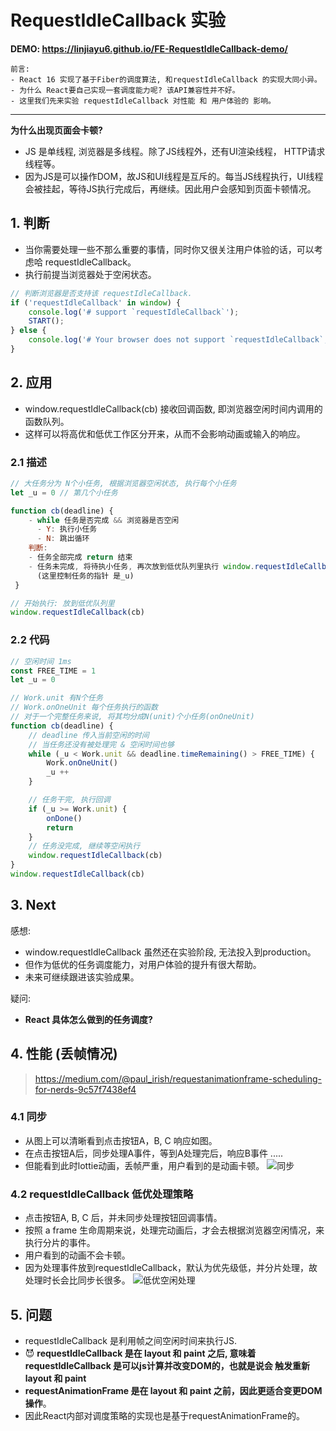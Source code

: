 # RequestIdleCallback 实验

**DEMO: https://linjiayu6.github.io/FE-RequestIdleCallback-demo/**

```
前言: 
- React 16 实现了基于Fiber的调度算法, 和requestIdleCallback 的实现大同小异。
- 为什么 React要自己实现一套调度能力呢? 该API兼容性并不好。
- 这里我们先来实验 requestIdleCallback 对性能 和 用户体验的 影响。
```

<hr/>


**为什么出现页面会卡顿?**
- JS 是单线程, 浏览器是多线程。除了JS线程外，还有UI渲染线程， HTTP请求线程等。
- 因为JS是可以操作DOM，故JS和UI线程是互斥的。每当JS线程执行，UI线程会被挂起，等待JS执行完成后，再继续。因此用户会感知到页面卡顿情况。

## 1. 判断
- 当你需要处理一些不那么重要的事情，同时你又很关注用户体验的话，可以考虑哈 requestIdleCallback。
- 执行前提当浏览器处于空闲状态。

```javascript
// 判断浏览器是否支持该 requestIdleCallback.
if ('requestIdleCallback' in window) {
    console.log('# support `requestIdleCallback`');
    START();
} else {
    console.log('# Your browser does not support `requestIdleCallback`, please try latest Chrome.');
}
```

## 2. 应用
- window.requestIdleCallback(cb) 接收回调函数, 即浏览器空闲时间内调用的函数队列。
- 这样可以将高优和低优工作区分开来，从而不会影响动画或输入的响应。

### 2.1 描述
```javascript
// 大任务分为 N个小任务, 根据浏览器空闲状态, 执行每个小任务
let _u = 0 // 第几个小任务

function cb(deadline) {
    - while 任务是否完成 && 浏览器是否空闲
      - Y: 执行小任务
      - N: 跳出循环
    判断: 
    - 任务全部完成 return 结束
    - 任务未完成, 将待执小任务, 再次放到低优队列里执行 window.requestIdleCallback(cb)
      (这里控制任务的指针 是_u)
 }

// 开始执行: 放到低优队列里
window.requestIdleCallback(cb)
```

### 2.2 代码
```javascript
// 空闲时间 1ms
const FREE_TIME = 1
let _u = 0

// Work.unit 有N个任务
// Work.onOneUnit 每个任务执行的函数
// 对于一个完整任务来说, 将其均分成N(unit)个小任务(onOneUnit)
function cb(deadline) {
    // deadline 传入当前空闲的时间
    // 当任务还没有被处理完 & 空闲时间也够
    while (_u < Work.unit && deadline.timeRemaining() > FREE_TIME) {
        Work.onOneUnit()
        _u ++
    }

    // 任务干完, 执行回调
    if (_u >= Work.unit) {
        onDone()
        return
    }
    // 任务没完成, 继续等空闲执行
    window.requestIdleCallback(cb)
}
window.requestIdleCallback(cb)
```

## 3. Next
感想:
- window.requestIdleCallback 虽然还在实验阶段, 无法投入到production。
- 但作为低优的任务调度能力，对用户体验的提升有很大帮助。
- 未来可继续跟进该实验成果。

疑问:
- **React 具体怎么做到的任务调度?**

## 4. 性能 (丢帧情况)
>  https://medium.com/@paul_irish/requestanimationframe-scheduling-for-nerds-9c57f7438ef4
### 4.1 同步
- 从图上可以清晰看到点击按钮A，B,  C  响应如图。
- 在点击按钮A后，同步处理A事件，等到A处理完后，响应B事件 .....
- 但能看到此时lottie动画，丢帧严重，用户看到的是动画卡顿。
![同步](https://user-images.githubusercontent.com/13708045/94146066-fdd6e780-fea5-11ea-8f1e-54d378c49f74.jpg)
### 4.2 requestIdleCallback 低优处理策略
- 点击按钮A, B, C 后，并未同步处理按钮回调事情。
- 按照 a frame 生命周期来说，处理完动画后，才会去根据浏览器空闲情况，来执行分片的事件。
- 用户看到的动画不会卡顿。
- 因为处理事件放到requestIdleCallback，默认为优先级低，并分片处理，故处理时长会比同步长很多。
![低优空闲处理](https://user-images.githubusercontent.com/13708045/94146071-ffa0ab00-fea5-11ea-80ab-3627e026e241.jpg)

## 5. 问题
- requestIdleCallback 是利用帧之间空闲时间来执行JS.
- 😈 **requestIdleCallback 是在 layout 和 paint 之后, 意味着requestIdleCallback 是可以js计算并改变DOM的，也就是说会 触发重新 layout 和 paint**
- **requestAnimationFrame 是在 layout 和 paint 之前，因此更适合变更DOM操作**。
- 因此React内部对调度策略的实现也是基于requestAnimationFrame的。

